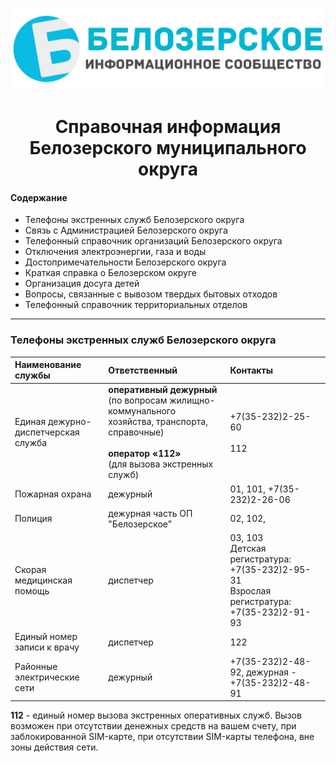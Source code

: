 ![](логотип.png)
<h1 style="text-align:center;">Справочная информация Белозерского муниципального округа</h1>

#### Содержание

* Телефоны экстренных служб Белозерского округа   
* Связь с Администрацией Белозерского округа  
* Телефонный справочник организаций Белозерского округа  
* Отключения электроэнергии, газа и воды  
* Достопримечательности Белозерского округа  
* Краткая справка о Белозерском округе  
* Организация досуга детей  
* Вопросы, связанные с вывозом твердых бытовых отходов  
* Телефонный справочник территориальных отделов  
---------------
### Телефоны экстренных служб Белозерского округа  

|Наименование службы|Ответственный|Контакты|       
|:--|:--|:--|         
|Единая дежурно-диспетчерская служба|**оперативный дежурный**<br>(по вопросам жилищно-коммунального хозяйства, транспорта, справочные)<br><br>**оператор «112»**<br>(для вызова экстренных служб)|+7(35-232)2-25-60<br><br>112|         
|Пожарная охрана|дежурный|01, 101, +7(35-232)2-26-06|       
|Полиция|дежурная часть ОП "Белозерское"|02, 102, |       
|Скорая медицинская помощь|диспетчер|03, 103<br>Детская регистратура: +7(35-232)2-95-31<br>Взрослая регистратура: +7(35-232)2-91-93|      
|Единый номер записи к врачу|диспетчер|122|        
|Районные электрические сети|дежурный|+7(35-232)2-48-92, дежурная - +7(35-232)2-48-91|        

**112** - единый номер вызова экстренных оперативных служб. Вызов возможен при отсутствии денежных средств на вашем счету, при заблокированной SIM-карте, при отсутствии SIM-карты телефона, вне зоны действия сети.
